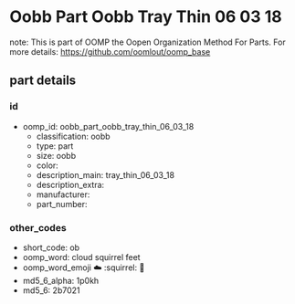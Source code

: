 # Oobb Part Oobb Tray Thin 06 03 18  

note: This is part of OOMP the Oopen Organization Method For Parts. For more details: https://github.com/oomlout/oomp_base

##  part details





### id
* oomp_id: oobb_part_oobb_tray_thin_06_03_18
  * classification: oobb
  * type: part
  * size: oobb
  * color: 
  * description_main: tray_thin_06_03_18
  * description_extra: 
  * manufacturer: 
  * part_number: 

### other_codes
* short_code: ob
* oomp_word: cloud squirrel feet
* oomp_word_emoji :cloud: :squirrel: :feet:
* md5_6_alpha: 1p0kh
* md5_6: 2b7021